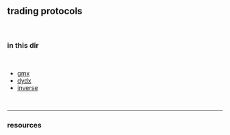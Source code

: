 ## trading protocols

<br>

### in this dir

<br>

* [gmx](https://github.com/go-outside-labs/mev-toolkit/tree/main/MEV_by_chains/MEV_on_Arbitrum/gmx)
* [dydx](dydx.md)
* [inverse](inverse.md)


<br>

----

### resources

<br>
